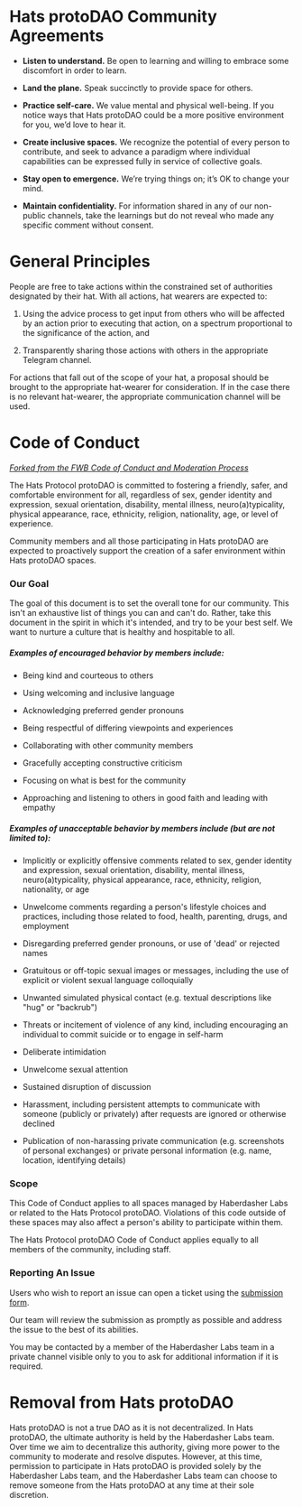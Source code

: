 # **Hats protoDAO Community Agreements**

- **Listen to understand.** Be open to learning and willing to embrace some discomfort in order to learn.

- **Land the plane.** Speak succinctly to provide space for others.

- **Practice self-care.** We value mental and physical well-being. If you notice ways that Hats protoDAO could be a more positive environment for you, we’d love to hear it.

- **Create inclusive spaces.** We recognize the potential of every person to contribute, and seek to advance a paradigm where individual capabilities can be expressed fully in service of collective goals.

- **Stay open to emergence.** We’re trying things on; it’s OK to change your mind.

- **Maintain confidentiality.** For information shared in any of our non-public channels, take the learnings but do not reveal who made any specific comment without consent.

# **General Principles**

People are free to take actions within the constrained set of authorities designated by their hat. With all actions, hat wearers are expected to:

1. Using the advice process to get input from others who will be affected by an action prior to executing that action, on a spectrum proportional to the significance of the action, and

2. Transparently sharing those actions with others in the appropriate Telegram channel.

For actions that fall out of the scope of your hat, a proposal should be brought to the appropriate hat-wearer for consideration. If in the case there is no relevant hat-wearer, the appropriate communication channel will be used.

# **Code of Conduct**

_[Forked from the FWB Code of Conduct and Moderation Process](https://github.com/friends-with-benefits/codeofconduct/blob/main/code.md)_

The Hats Protocol protoDAO is committed to fostering a friendly, safer, and comfortable environment for all, regardless of sex, gender identity and expression, sexual orientation, disability, mental illness, neuro(a)typicality, physical appearance, race, ethnicity, religion, nationality, age, or level of experience.

Community members and all those participating in Hats protoDAO are expected to proactively support the creation of a safer environment within Hats protoDAO spaces.

### **Our Goal**

The goal of this document is to set the overall tone for our community. This isn't an exhaustive list of things you can and can't do. Rather, take this document in the spirit in which it's intended, and try to be your best self. We want to nurture a culture that is healthy and hospitable to all.

##### **Examples of encouraged behavior by members include:**

- Being kind and courteous to others

- Using welcoming and inclusive language

- Acknowledging preferred gender pronouns

- Being respectful of differing viewpoints and experiences

- Collaborating with other community members

- Gracefully accepting constructive criticism

- Focusing on what is best for the community

- Approaching and listening to others in good faith and leading with empathy

##### **Examples of unacceptable behavior by members include (but are not limited to):**

- Implicitly or explicitly offensive comments related to sex, gender identity and expression, sexual orientation, disability, mental illness, neuro(a)typicality, physical appearance, race, ethnicity, religion, nationality, or age

- Unwelcome comments regarding a person's lifestyle choices and practices, including those related to food, health, parenting, drugs, and employment

- Disregarding preferred gender pronouns, or use of 'dead' or rejected names

- Gratuitous or off-topic sexual images or messages, including the use of explicit or violent sexual language colloquially

- Unwanted simulated physical contact (e.g. textual descriptions like "hug" or "backrub")

- Threats or incitement of violence of any kind, including encouraging an individual to commit suicide or to engage in self-harm

- Deliberate intimidation

- Unwelcome sexual attention

- Sustained disruption of discussion

- Harassment, including persistent attempts to communicate with someone (publicly or privately) after requests are ignored or otherwise declined

- Publication of non-harassing private communication (e.g. screenshots of personal exchanges) or private personal information (e.g. name, location, identifying details)

### **Scope**

This Code of Conduct applies to all spaces managed by Haberdasher Labs or related to the Hats Protocol protoDAO. Violations of this code outside of these spaces may also affect a person's ability to participate within them.

The Hats Protocol protoDAO Code of Conduct applies equally to all members of the community, including staff.

### **Reporting An Issue**

Users who wish to report an issue can open a ticket using the [submission form](https://hatsprotocol.typeform.com/to/V8snAmr9).

Our team will review the submission as promptly as possible and address the issue to the best of its abilities.

You may be contacted by a member of the Haberdasher Labs team in a private channel visible only to you to ask for additional information if it is required.

# **Removal from Hats protoDAO**

Hats protoDAO is not a true DAO as it is not decentralized. In Hats protoDAO, the ultimate authority is held by the Haberdasher Labs team. Over time we aim to decentralize this authority, giving more power to the community to moderate and resolve disputes. However, at this time, permission to participate in Hats protoDAO is provided solely by the Haberdasher Labs team, and the Haberdasher Labs team can choose to remove someone from the Hats protoDAO at any time at their sole discretion.